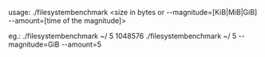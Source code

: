 usage: ./filesystembenchmark <mount point> <repeats> <size in bytes or --magnitude=[KiB|MiB|GiB] --amount=[time of the magnitude]>

eg.:    ./filesystembenchmark ~/ 5 1048576
        ./filesystembenchmark ~/ 5 --magnitude=GiB --amount=5